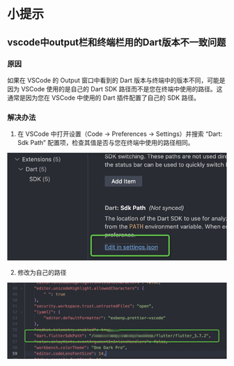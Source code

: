 # 小提示
## vscode中output栏和终端栏用的Dart版本不一致问题
### 原因
如果在 VSCode 的 Output 窗口中看到的 Dart 版本与终端中的版本不同，可能是因为 VSCode 使用的是自己的 Dart SDK 路径而不是您在终端中使用的路径。这通常是因为您在 VSCode 中使用的 Dart 插件配置了自己的 SDK 路径。
### 解决办法
1. 在 VSCode 中打开设置（Code -> Preferences -> Settings）并搜索 “Dart: Sdk Path” 配置项，检查其值是否与您在终端中使用的路径相同。


![](./images/normal-1.jpg)

2. 修改为自己的路径

![](./images/normal-2.jpg)